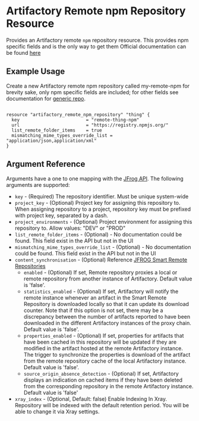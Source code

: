 # Artifactory Remote npm Repository Resource

Provides an Artifactory remote `npm` repository resource. This provides npm specific fields and is the only way to get them
Official documentation can be found [here](https://www.jfrog.com/confluence/display/JFROG/npm+Registry)


## Example Usage
Create a new Artifactory remote npm repository called my-remote-npm
for brevity sake, only npm specific fields are included; for other fields see documentation for
[generic repo](artifactory_remote_docker_repository.md).
```hcl

resource "artifactory_remote_npm_repository" "thing" {
  key                         = "remote-thing-npm"
  url                         = "https://registry.npmjs.org/"
  list_remote_folder_items    = true
  mismatching_mime_types_override_list = "application/json,application/xml"
}
```

## Argument Reference

Arguments have a one to one mapping with the [JFrog API](https://www.jfrog.com/confluence/display/RTF/Repository+Configuration+JSON). The following arguments are supported:

* `key` - (Required) The repository identifier. Must be unique system-wide
* `project_key` - (Optional) Project key for assigning this repository to. When assigning repository to a project, repository key must be prefixed with project key, separated by a dash.
* `project_environments` - (Optional) Project environment for assigning this repository to. Allow values: "DEV" or "PROD"
* `list_remote_folder_items` - (Optional) - No documentation could be found. This field exist in the API but not in the UI
* `mismatching_mime_types_override_list` - (Optional) - No documentation could be found. This field exist in the API but not in the UI
* `content_synchronisation` - (Optional) Reference [JFROG Smart Remote Repositories](https://www.jfrog.com/confluence/display/JFROG/Smart+Remote+Repositories)
    * `enabled` - (Optional) If set, Remote repository proxies a local or remote repository from another instance of Artifactory. Default value is 'false'.
    * `statistics_enabled` - (Optional) If set, Artifactory will notify the remote instance whenever an artifact in the Smart Remote Repository is downloaded locally so that it can update its download counter. Note that if this option is not set, there may be a discrepancy between the number of artifacts reported to have been downloaded in the different Artifactory instances of the proxy chain. Default value is 'false'.
    * `properties_enabled` - (Optional) If set, properties for artifacts that have been cached in this repository will be updated if they are modified in the artifact hosted at the remote Artifactory instance. The trigger to synchronize the properties is download of the artifact from the remote repository cache of the local Artifactory instance. Default value is 'false'.
    * `source_origin_absence_detection` - (Optional) If set, Artifactory displays an indication on cached items if they have been deleted from the corresponding repository in the remote Artifactory instance. Default value is 'false'
* `xray_index` - (Optional, Default: false)  Enable Indexing In Xray. Repository will be indexed with the default retention period. You will be able to change it via Xray settings.

